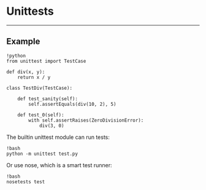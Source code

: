 # Unittests

---

## Example

	!python
	from unittest import TestCase

	def div(x, y):
		return x / y

	class TestDiv(TestCase):
		
		def test_sanity(self):
			self.assertEquals(div(10, 2), 5)
		
		def test_0(self):
			with self.assertRaises(ZeroDivisionError):
				div(3, 0)
				
The builtin unittest module can run tests:

	!bash
	python -m unittest test.py
	
Or use nose, which is a smart test runner:
	
	!bash
	nosetests test
